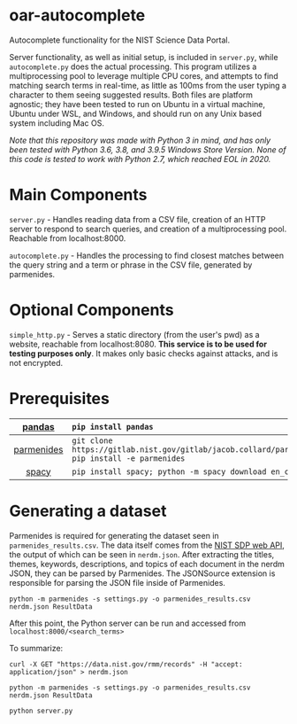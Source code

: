 # oar-autocomplete
Autocomplete functionality for the NIST Science Data Portal.

Server functionality, as well as initial setup, is included in `server.py`, while `autocomplete.py` does the actual processing. This program utilizes a multiprocessing pool to leverage multiple CPU cores, and attempts to find matching search terms in real-time, as little as 100ms from the user typing a character to them seeing suggested results. Both files are platform agnostic; they have been tested to run on Ubuntu in a virtual machine, Ubuntu under WSL, and Windows, and should run on any Unix based system including Mac OS.

*Note that this repository was made with Python 3 in mind, and has only been tested with Python 3.6, 3.8, and 3.9.5 Windows Store Version. None of this code is tested to work with Python 2.7, which reached EOL in 2020.*

# Main Components

`server.py` - Handles reading data from a CSV file, creation of an HTTP server to respond to search queries, and creation of a multiprocessing pool. Reachable from localhost:8000.

`autocomplete.py` - Handles the processing to find closest matches between the query string and a term or phrase in the CSV file, generated by parmenides.

# Optional Components

`simple_http.py` - Serves a static directory (from the user's pwd) as a website, reachable from localhost:8080. **This service is to be used for testing purposes only**. It makes only basic checks against attacks, and is not encrypted.

# Prerequisites

|[pandas](https://pypi.org/project/pandas/) | `pip install pandas`|
| :---: | :--- |
|[parmenides](https://gitlab.nist.gov/gitlab/jacob.collard/parmenides) | `git clone https://gitlab.nist.gov/gitlab/jacob.collard/parmenides.git; pip install -e parmenides`
|[spacy](https://pypi.org/project/spacy/) | `pip install spacy; python -m spacy download en_core_web_sm` |

# Generating a dataset

Parmenides is required for generating the dataset seen in `parmenides_results.csv`. The data itself comes from the [NIST SDP web API](https://data.nist.gov/rmm/records), the output of which can be seen in `nerdm.json`. After extracting the titles, themes, keywords, descriptions, and topics of each document in the nerdm JSON, they can be parsed by Parmenides. The JSONSource extension is responsible for parsing the JSON file inside of Parmenides.

`python -m parmenides -s settings.py -o parmenides_results.csv nerdm.json ResultData`

After this point, the Python server can be run and accessed from `localhost:8000/<search_terms>`

To summarize:

`curl -X GET "https://data.nist.gov/rmm/records" -H "accept: application/json" > nerdm.json`

`python -m parmenides -s settings.py -o parmenides_results.csv nerdm.json ResultData`

`python server.py`
